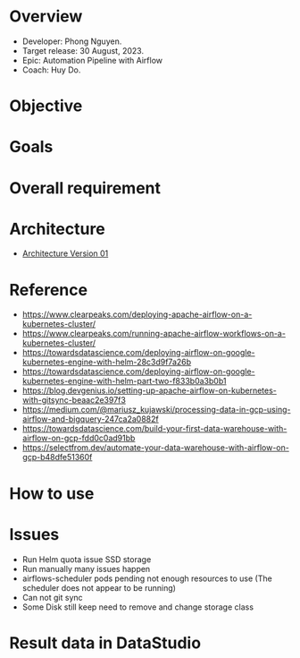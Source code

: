 # Overview
- Developer: Phong Nguyen.
- Target release: 30 August, 2023.
- Epic: Automation Pipeline with Airflow
- Coach: Huy Do.

# Objective


# Goals

# Overall requirement 


# Architecture
- [Architecture Version 01](https://i.imgur.com/dfpjDDR.png)

# Reference
- https://www.clearpeaks.com/deploying-apache-airflow-on-a-kubernetes-cluster/
- https://www.clearpeaks.com/running-apache-airflow-workflows-on-a-kubernetes-cluster/
- https://towardsdatascience.com/deploying-airflow-on-google-kubernetes-engine-with-helm-28c3d9f7a26b
- https://towardsdatascience.com/deploying-airflow-on-google-kubernetes-engine-with-helm-part-two-f833b0a3b0b1
- https://blog.devgenius.io/setting-up-apache-airflow-on-kubernetes-with-gitsync-beaac2e397f3
- https://medium.com/@mariusz_kujawski/processing-data-in-gcp-using-airflow-and-bigquery-247ca2a0882f
- https://towardsdatascience.com/build-your-first-data-warehouse-with-airflow-on-gcp-fdd0c0ad91bb
- https://selectfrom.dev/automate-your-data-warehouse-with-airflow-on-gcp-b48dfe51360f

# How to use

# Issues
- Run Helm quota issue SSD storage
- Run manually many issues happen
- airflows-scheduler pods pending not enough resources to use (The scheduler does not appear to be running)
- Can not git sync 
- Some Disk still keep need to remove and change storage class

# Result data in DataStudio

